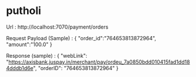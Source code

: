 # putholi


Url : http://localhost:7070/payment/orders

Request Payload (Sample) :
{
	"order_id":"764653813872964",
	"amount":"100.0"
}

Response (sample) : 
{
    "webLink": "https://axisbank.juspay.in/merchant/pay/ordeu_7a0850bdd010415fad1dd184dddb1d6e",
    "orderID": "764653813872964"
}
